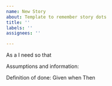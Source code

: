 ```yaml
---
name: New Story
about: Template to remember story dots
title: ''
labels: ''
assignees: ''

---
```


As a
I need
so that

Assumptions and information:

Definition of done:
Given
when 
Then
